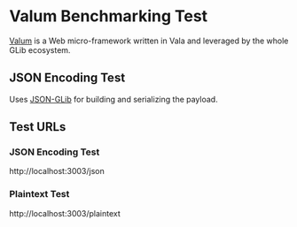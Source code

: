 # Valum Benchmarking Test

[Valum](http://valum-framework.org/) is a Web micro-framework written in Vala
and leveraged by the whole GLib ecosystem.

## JSON Encoding Test

Uses [JSON-GLib](https://wiki.gnome.org/Projects/JsonGlib) for building and
serializing the payload.

## Test URLs

### JSON Encoding Test

http://localhost:3003/json

### Plaintext Test

http://localhost:3003/plaintext


